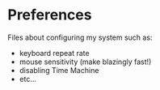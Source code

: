 # Preferences

Files about configuring my system such as:
- keyboard repeat rate
- mouse sensitivity (make blazingly fast!)
- disabling Time Machine
- etc...
